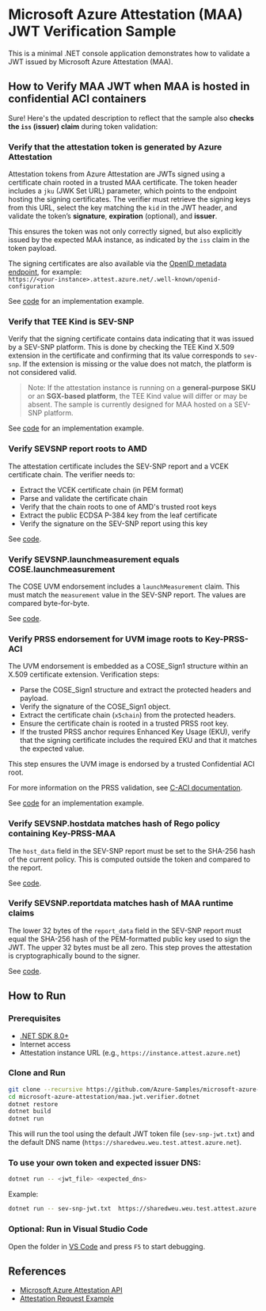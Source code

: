 # Microsoft Azure Attestation (MAA) JWT Verification Sample

This is a minimal .NET console application demonstrates how to validate a JWT issued by Microsoft Azure Attestation (MAA).

## How to Verify MAA JWT when MAA is hosted in confidential ACI containers

Sure! Here's the updated description to reflect that the sample also **checks the `iss` (issuer) claim** during token validation:

### Verify that the attestation token is generated by Azure Attestation

Attestation tokens from Azure Attestation are JWTs signed using a certificate chain rooted in a trusted MAA certificate. The token header includes a `jku` (JWK Set URL) parameter, which points to the endpoint hosting the signing certificates. The verifier must retrieve the signing keys from this URL, select the key matching the `kid` in the JWT header, and validate the token’s **signature**, **expiration** (optional), and **issuer**.

This ensures the token was not only correctly signed, but also explicitly issued by the expected MAA instance, as indicated by the `iss` claim in the token payload.

The signing certificates are also available via the [OpenID metadata endpoint](https://learn.microsoft.com/en-us/rest/api/attestation/metadata-configuration/get?view=rest-attestation-2022-08-01&tabs=HTTP#get-openid-metadata), for example:  
`https://<your-instance>.attest.azure.net/.well-known/openid-configuration`

See [code](Program.cs#L94) for an implementation example.

### Verify that TEE Kind is SEV-SNP

Verify that the signing certificate contains data indicating that it was issued by a SEV-SNP platform. This is done by checking the TEE Kind X.509 extension in the certificate and confirming that its value corresponds to `sev-snp`. If the extension is missing or the value does not match, the platform is not considered valid.

> Note: If the attestation instance is running on a **general-purpose SKU** or an **SGX-based platform**, the TEE Kind value will differ or may be absent. The sample is currently designed for MAA hosted on a SEV-SNP platform.

See [code](Program.cs#L145) for an implementation example.

### Verify SEVSNP report roots to AMD

The attestation certificate includes the SEV-SNP report and a VCEK certificate chain. The verifier needs to:

- Extract the VCEK certificate chain (in PEM format)
- Parse and validate the certificate chain
- Verify that the chain roots to one of AMD's trusted root keys
- Extract the public ECDSA P-384 key from the leaf certificate
- Verify the signature on the SEV-SNP report using this key

See [code](Program.cs#L187).

### Verify SEVSNP.launchmeasurement equals COSE.launchmeasurement

The COSE UVM endorsement includes a `launchMeasurement` claim. This must match the `measurement` value in the SEV-SNP report. The values are compared byte-for-byte.

See [code](Program.cs#L265).

### Verify PRSS endorsement for UVM image roots to Key-PRSS-ACI

The UVM endorsement is embedded as a COSE_Sign1 structure within an X.509 certificate extension. Verification steps:

- Parse the COSE_Sign1 structure and extract the protected headers and payload.
- Verify the signature of the COSE_Sign1 object.
- Extract the certificate chain (`x5chain`) from the protected headers.
- Ensure the certificate chain is rooted in a trusted PRSS root key.
- If the trusted PRSS anchor requires Enhanced Key Usage (EKU), verify that the signing certificate includes the required EKU and that it matches the expected value.

This step ensures the UVM image is endorsed by a trusted Confidential ACI root.

For more information on the PRSS validation, see [C-ACI documentation](https://github.com/microsoft/confidential-aci-examples/blob/main/docs/Confidential_ACI_SCHEME.md).

See [code](Program.cs#L308) for an implementation example.

### Verify SEVSNP.hostdata matches hash of Rego policy containing Key-PRSS-MAA

The `host_data` field in the SEV-SNP report must be set to the SHA-256 hash of the current policy. This is computed outside the token and compared to the report.

See [code](Program.cs#L395).

### Verify SEVSNP.reportdata matches hash of MAA runtime claims

The lower 32 bytes of the `report_data` field in the SEV-SNP report must equal the SHA-256 hash of the PEM-formatted public key used to sign the JWT. The upper 32 bytes must be all zero. This step proves the attestation is cryptographically bound to the signer.

See [code](Program.cs#L426).

## How to Run

### Prerequisites

- [.NET SDK 8.0+](https://dotnet.microsoft.com/download)
- Internet access
- Attestation instance URL (e.g., `https://instance.attest.azure.net`)

### Clone and Run

```bash
git clone --recursive https://github.com/Azure-Samples/microsoft-azure-attestation.git
cd microsoft-azure-attestation/maa.jwt.verifier.dotnet
dotnet restore
dotnet build
dotnet run
```

This will run the tool using the default JWT token file (`sev-snp-jwt.txt`) and the default DNS name (`https://sharedweu.weu.test.attest.azure.net`).

### To use your own token and expected issuer DNS:

```bash
dotnet run -- <jwt_file> <expected_dns>
```

Example:

```bash
dotnet run -- sev-snp-jwt.txt  https://sharedweu.weu.test.attest.azure.net
```

### Optional: Run in Visual Studio Code

Open the folder in [VS Code](https://code.visualstudio.com/) and press `F5` to start debugging.

## References

- [Microsoft Azure Attestation API](https://github.com/Azure/azure-rest-api-specs/tree/main/specification/attestation/data-plane/Microsoft.Attestation/stable/2022-08-01)
- [Attestation Request Example](https://github.com/Azure/azure-rest-api-specs/blob/main/specification/attestation/data-plane/Microsoft.Attestation/stable/2022-08-01/examples/AttestSevSnpVm.json)
